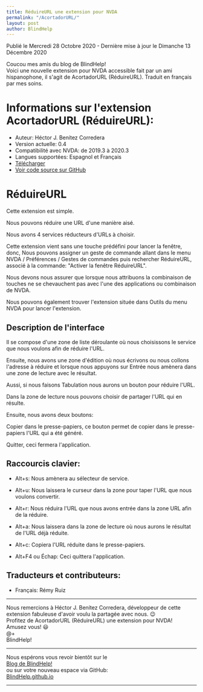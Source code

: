 ```yaml
---
title: RéduireURL une extension pour NVDA
permalink: "/AcortadorURL/"
layout: post
author: BlindHelp
---
```


<footer>Publié le Mercredi 28 Octobre 2020 - Dernière mise à jour le Dimanche 13 Décembre 2020</footer>


Coucou mes amis du blog de BlindHelp!    
Voici une nouvelle extension  pour NVDA accessible fait  par un ami hispanophone, il s'agit de AcortadorURL (RéduireURL). Traduit en français par mes soins.    

# Informations sur l'extension  AcortadorURL (RéduireURL): #

* Auteur: <span lang="es">Héctor J. Benítez Corredera</span>
* Version actuelle: 0.4
* Compatibilité avec NVDA: de 2019.3 à 2020.3
* Langues supportées: Espagnol et Français
* [Télécharger](https://nvda.es/files/get.php?file=acortadorurl)
* [Voir code source sur GitHub](https://github.com/hxebolax/AcortadorURL)

# RéduireURL
Cette extension est simple.

Nous pouvons réduire une URL d'une manière aisé.

Nous avons  4 services réducteurs d'URLs  à choisir.

Cette extension vient sans une touche prédéfini pour lancer la fenêtre, donc, Nous pouvons assigner  un geste de commande allant dans le menu NVDA / Préférences / Gestes de commandes puis rechercher RéduireURL, associé à la commande: "Activer la fenêtre RéduireURL".

Nous devons nous assurer que lorsque nous attribuons la combinaison de touches ne se chevauchent pas avec l'une des applications ou combinaison de NVDA.

Nous pouvons également trouver l'extension située dans Outils du menu NVDA pour lancer l'extension.

## Description de l'interface
Il se compose d'une zone de liste déroulante où nous choisissons le service que nous voulons afin de réduire l'URL.

Ensuite, nous avons une zone d'édition où nous écrivons ou nous collons l'adresse à réduire et lorsque nous appuyons sur Entrée  nous amènera dans une zone de lecture avec le résultat.

Aussi, si nous  faisons Tabulation nous aurons un bouton pour réduire l'URL.

Dans la zone  de lecture nous pouvons choisir de partager l'URL qui en résulte.

Ensuite, nous avons deux boutons:

Copier dans le presse-papiers, ce bouton permet de copier dans le presse-papiers l'URL qui a été généré.

Quitter, ceci fermera l'application.

## Raccourcis clavier:

* Alt+s: Nous amènera au sélecteur de service.

* Alt+u: Nous laissera le curseur dans la zone pour taper l'URL que nous voulons convertir.

* Alt+r: Nous réduira l'URL  que nous avons entrée dans la zone URL afin de la réduire.

* Alt+a: Nous laissera dans la zone de lecture où nous aurons le résultat de l'URL déjà réduite.

* Alt+c: Copiera l'URL réduite dans le presse-papiers.

* Alt+F4 ou Échap: Ceci quittera l'application.

## Traducteurs et contributeurs:

* Français: Rémy Ruiz


---


Nous remercions à <span lang="es">Héctor J. Benítez Corredera</span>, développeur de cette extension fabuleuse d'avoir voulu la partagée  avec nous. 😉    
Profitez de AcortadorURL (RéduireURL) une extension pour NVDA!    
Amusez vous! 😃    
@+    
BlindHelp!    

---

Nous espérons vous revoir bientôt sur le      
[Blog de BlindHelp!](http://blindhelp.blogspot.fr/)                    
ou sur  votre nouveau espace via GitHub:                     
[BlindHelp.github.io](https://blindhelp.github.io)                    

---